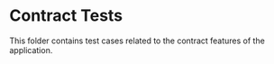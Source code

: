 # Contract Tests
This folder contains test cases related to the contract features of the application.

